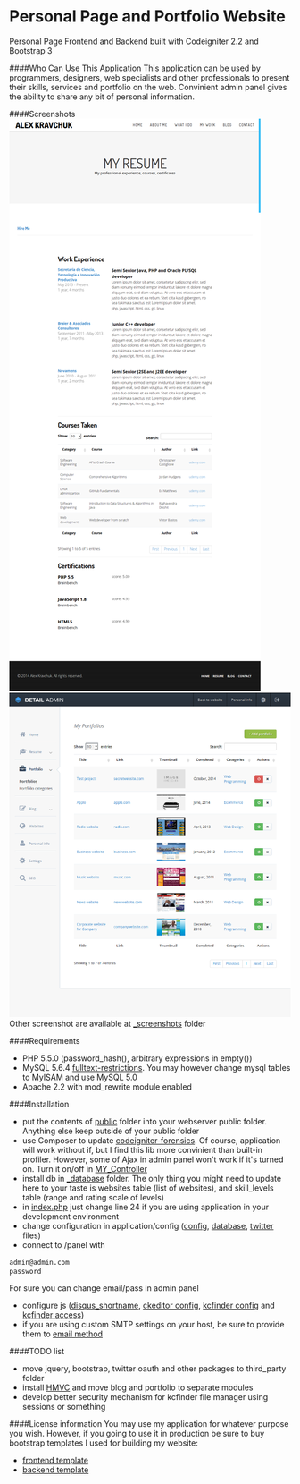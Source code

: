 Personal Page and Portfolio Website
=============
Personal Page Frontend and Backend built with Codeigniter 2.2 and Bootstrap 3

####Who Can Use This Application
This application can be used by programmers, designers, web specialists and other professionals to present their skills, services and portfolio on the web. Convinient admin panel gives the ability to share any bit of personal information.

####Screenshots
![Resume page](/_screenshots/image2.png)
![Backend portfolios](/_screenshots/image9.png)
Other screenshot are available at [_screenshots](/_screenshots) folder

####Requirements
* PHP 5.5.0 (password_hash(), arbitrary expressions in empty())
* MySQL 5.6.4 [fulltext-restrictions](http://dev.mysql.com/doc/refman/5.6/en/fulltext-restrictions.html). You may however change mysql tables to MyISAM and use MySQL 5.0
* Apache 2.2 with mod_rewrite module enabled

####Installation
* put the contents of [public](/public) folder into your webserver public folder. Anything else keep outside of your public folder
* use Composer to update [codeigniter-forensics](https://github.com/lonnieezell/codeigniter-forensics). Of course, application will work without if, but I find this lib more convinient than built-in profiler. However, some of Ajax in admin panel won't work if it's turned on. Turn it on/off in [MY_Controller](/application/core/MY_Controller.php)
* install db in [_database](/_database) folder. The only thing you might need to update here to your taste is websites table (list of websites), and skill_levels table (range and rating scale of levels)
* in [index.php](/public/index.php) just change line 24 if you are using application in your development environment
* change configuration in application/config ([config](/application/config/development/config.php), [database](/application/config/development/database.php), [twitter](/application/config/twitter.php) files)
* connect to /panel with
```text
admin@admin.com
password
```
For sure you can change email/pass in admin panel
* configure js ([disqus_shortname](/application/views/front/blog_post.php), [ckeditor config](/public/admin/js/ckeditor/config.js), [kcfinder config](/public/admin/js/kcfinder/conf/config.php) and [kcfinder access](/public/admin/js/kcfinder/conf/browse.php))
* if you are using custom SMTP settings on your host, be sure to provide them to [email method](/application/controllers/welcome.php)

####TODO list
* move jquery, bootstrap, twitter oauth and other packages to third_party folder
* install [HMVC](https://bitbucket.org/wiredesignz/codeigniter-modular-extensions-hmvc) and move blog and portfolio to separate modules
* develop better security mechanism for kcfinder file manager using sessions or something

####License information
You may use my application for whatever purpose you wish. However, if you going to use it in production be sure to buy bootstrap templates I used for building my website:
* [frontend template](https://wrapbootstrap.com/theme/codeon-agency-personal-parallax-WB01589G9)
* [backend template](https://wrapbootstrap.com/theme/detail-admin-responsive-theme-WB07061TJ)






